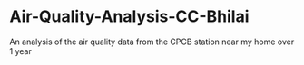 # Air-Quality-Analysis-CC-Bhilai
An analysis of the air quality data from the CPCB station near my home over 1 year

